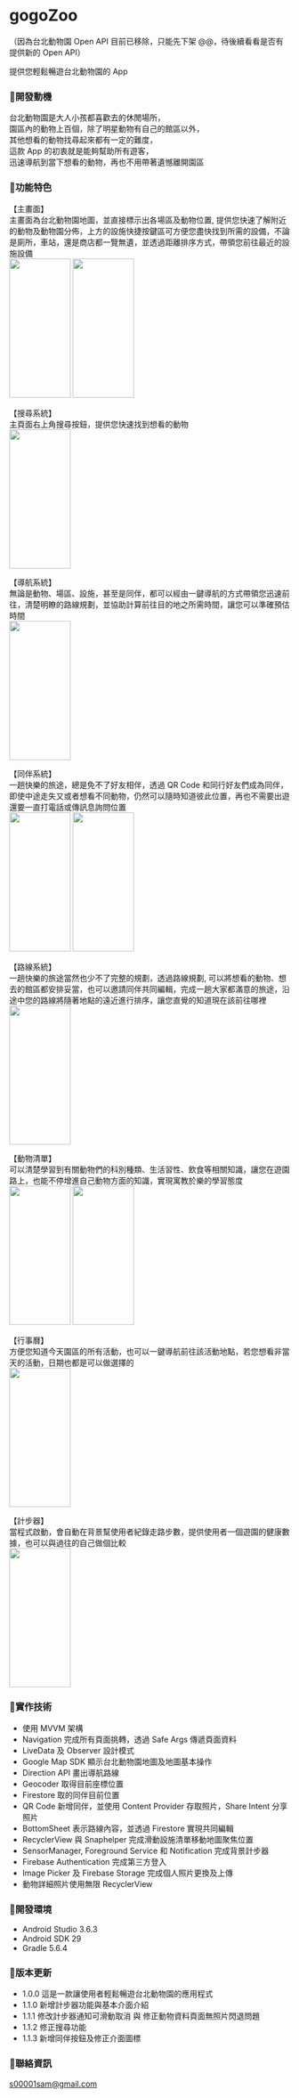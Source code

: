 # gogoZoo
（因為台北動物園 Open API 目前已移除，只能先下架 @@，待後續看看是否有提供新的 Open API）

提供您輕鬆暢遊台北動物園的 App 

### :pushpin:開發動機

台北動物園是大人小孩都喜歡去的休閒場所，  
園區內的動物上百個，除了明星動物有自己的館區以外，  
其他想看的動物找尋起來都有一定的難度，  
這款 App 的初衷就是能夠幫助所有遊客，  
迅速導航到當下想看的動物，再也不用帶著遺憾離開園區

### :pushpin:功能特色

【主畫面】  
主畫面為台北動物園地圖，並直接標示出各場區及動物位置, 提供您快速了解附近的動物及動物園分佈，上方的設施快捷按鍵區可方便您盡快找到所需的設備，不論是廁所，車站，還是商店都一覽無遺，並透過距離排序方式，帶領您前往最近的設施設備  
<img src="https://i.imgur.com/8PZpKkx.jpg" width="110" height="250"/> <img src="https://i.imgur.com/VB2dFLl.jpg" width="110" height="250"/>

【搜尋系統】  
主頁面右上角搜尋按鈕，提供您快速找到想看的動物  
<img src="https://i.imgur.com/u1ZAgG1.jpg" width="110" height="250"/>

【導航系統】  
無論是動物、場區、設施，甚至是同伴，都可以經由一鍵導航的方式帶領您迅速前往，清楚明瞭的路線規劃，並協助計算前往目的地之所需時間，讓您可以準確預估時間  
<img src="https://github.com/s00001sam/Go-Go-Zoo/blob/master/gif/direction.gif" width="110" height="250"/>


【同伴系統】  
一趟快樂的旅途，總是免不了好友相伴，透過 QR Code 和同行好友們成為同伴，即使中途走失又或者想看不同動物，仍然可以隨時知道彼此位置，再也不需要出遊還要一直打電話或傳訊息詢問位置  
<img src="https://i.imgur.com/yiG5K7f.jpg" width="110" height="250"/> <img src="https://github.com/s00001sam/Go-Go-Zoo/blob/master/gif/friend2.gif" width="110" height="250"/>


【路線系統】  
一趟快樂的旅途當然也少不了完整的規劃，透過路線規劃, 可以將想看的動物、想去的館區都安排妥當，也可以邀請同伴共同編輯，完成一趟大家都滿意的旅途，沿途中您的路線將隨著地點的遠近進行排序，讓您直覺的知道現在該前往哪裡  
<img src="https://i.imgur.com/5GwKqzr.jpg" width="110" height="250"/>

【動物清單】  
可以清楚學習到有關動物們的科別種類、生活習性、飲食等相關知識，讓您在遊園路上，也能不停增進自己動物方面的知識，實現寓教於樂的學習態度  
<img src="https://i.imgur.com/wG6pVk7.jpg" width="110" height="250"/> <img src="https://i.imgur.com/G5Hbdtp.jpg" width="110" height="250"/>

【行事曆】  
方便您知道今天園區的所有活動，也可以一鍵導航前往該活動地點，若您想看非當天的活動，日期也都是可以做選擇的  
<img src="https://i.imgur.com/EZFnKzj.jpg" width="110" height="250"/>

【計步器】  
當程式啟動，會自動在背景幫使用者紀錄走路步數，提供使用者一個遊園的健康數據，也可以與過往的自己做個比較  
<img src="https://i.imgur.com/LxplZtN.jpg" width="110" height="250"/>

### :pushpin:實作技術

* 使用 MVVM 架構
* Navigation 完成所有頁面挑轉，透過 Safe Args 傳遞頁面資料
* LiveData 及 Observer 設計模式
* Google Map SDK 顯示台北動物園地圖及地圖基本操作
* Direction API 畫出導航路線
* Geocoder 取得目前座標位置
* Firestore 取的同伴目前位置
* QR Code 新增同伴，並使用 Content Provider 存取照片，Share Intent 分享照片
* BottomSheet 表示路線內容，並透過 Firestore 實現共同編輯
* RecyclerView 與 Snaphelper 完成滑動設施清單移動地圖聚焦位置
* SensorManager, Foreground Service 和 Notification 完成背景計步器
* Firebase Authentication 完成第三方登入
* Image Picker 及 Firebase Storage 完成個人照片更換及上傳
* 動物詳細照片使用無限 RecyclerView

### :pushpin:開發環境

* Android Studio 3.6.3
* Android SDK 29
* Gradle 5.6.4

### :pushpin:版本更新

* 1.0.0 這是一款讓使用者輕鬆暢遊台北動物園的應用程式  
* 1.1.0 新增計步器功能與基本介面介紹  
* 1.1.1 修改計步器通知可滑動取消 與 修正動物資料頁面無照片閃退問題  
* 1.1.2 修正搜尋功能  
* 1.1.3 新增同伴按鈕及修正介面圖標  

### :pushpin:聯絡資訊
s00001sam@gmail.com
